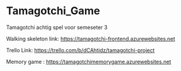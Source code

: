 # Tamagotchi_Game
Tamagotchi achtig spel voor semeseter 3

Walking skeleton link: https://tamagotchi-frontend.azurewebsites.net

Trello Link: https://trello.com/b/dCAhtjdz/tamagotchi-project

Memory game : https://tamagotchimemorygame.azurewebsites.net
